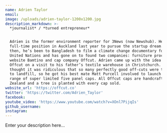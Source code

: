 ```yaml
---
name: Adrien Taylor
email:
image: /uploads/adrien-taylor-1200x1200.jpg
description_markdown: >-
  *journalist* / *turned entrepreneur*


  Adrien is the former environment reporter for 3News (now Newshub). He left his
  full-time position in Auckland last year to pursue the startup dream. Since
  then, he’s been to Bangladesh to film a climate change documentary for the
  United Nations and has gone on to found two companies: furniture procurement
  website Bamtino and cap company Offcut. Adrien came up with the idea for
  Offcut on a visit to his father’s textile warehouse in Christchurch. He
  thought it was ridiculous that so many perfectly good off-cuts were thrown out
  to landfill, so he got his best mate Matt Purcell involved to launch their
  range of super limited five panel caps. All Offcut caps are handcrafted in New
  Zealand and a tree is planted with every cap sold.
website_url: 'https://offcut.co'
twitter: 'https://twitter.com/Adrien_Taylor'
facebook:
youtube_video: 'https://www.youtube.com/watch?v=XOnl7PijqIs'
github_username:
instagram:
---
```


Enter your description here...
